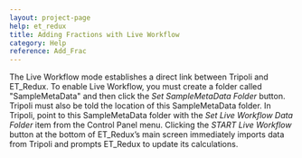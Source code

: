 ```yaml
---
layout: project-page
help: et_redux
title: Adding Fractions with Live Workflow
category: Help
reference: Add_Frac
---
```


The Live Workflow mode establishes a direct link between Tripoli and ET_Redux. To enable Live Workflow, you must create a folder called "SampleMetaData" and then click the *Set SampleMetaData Folder* button. Tripoli must also be told the location of this SampleMetaData folder.  In Tripoli, point to this SampleMetaData folder with the *Set Live Workflow Data Folder* item from the Control Panel menu. Clicking the *START Live Workflow* button at the bottom of ET_Redux’s main screen immediately imports data from Tripoli and prompts ET_Redux to update its calculations.
